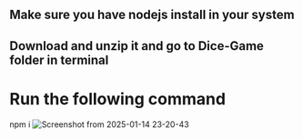 ## Make sure you have nodejs install in your system
## Download and unzip it and go to Dice-Game folder in terminal


# Run the following command

npm i
![Screenshot from 2025-01-14 23-20-43](https://github.com/user-attachments/assets/3b20873f-7fce-4232-9a67-4bd17823499c)

